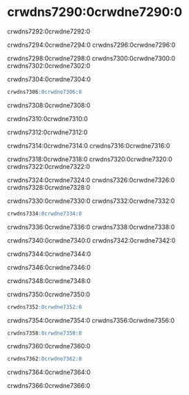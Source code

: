 # crwdns7290:0crwdne7290:0

crwdns7292:0crwdne7292:0

crwdns7294:0crwdne7294:0 crwdns7296:0crwdne7296:0

crwdns7298:0crwdne7298:0 crwdns7300:0crwdne7300:0 crwdns7302:0crwdne7302:0

crwdns7304:0crwdne7304:0

```sql
crwdns7306:0crwdne7306:0
```

crwdns7308:0crwdne7308:0

crwdns7310:0crwdne7310:0

crwdns7312:0crwdne7312:0

crwdns7314:0crwdne7314:0 crwdns7316:0crwdne7316:0

crwdns7318:0crwdne7318:0 crwdns7320:0crwdne7320:0 crwdns7322:0crwdne7322:0

crwdns7324:0crwdne7324:0 crwdns7326:0crwdne7326:0 crwdns7328:0crwdne7328:0

crwdns7330:0crwdne7330:0 crwdns7332:0crwdne7332:0

```sql
crwdns7334:0crwdne7334:0
```

crwdns7336:0crwdne7336:0 crwdns7338:0crwdne7338:0

crwdns7340:0crwdne7340:0 crwdns7342:0crwdne7342:0

crwdns7344:0crwdne7344:0

crwdns7346:0crwdne7346:0

crwdns7348:0crwdne7348:0

crwdns7350:0crwdne7350:0

```sql
crwdns7352:0crwdne7352:0
```

crwdns7354:0crwdne7354:0 crwdns7356:0crwdne7356:0

```sql
crwdns7358:0crwdne7358:0
```

crwdns7360:0crwdne7360:0

```sql
crwdns7362:0crwdne7362:0
```

crwdns7364:0crwdne7364:0

crwdns7366:0crwdne7366:0